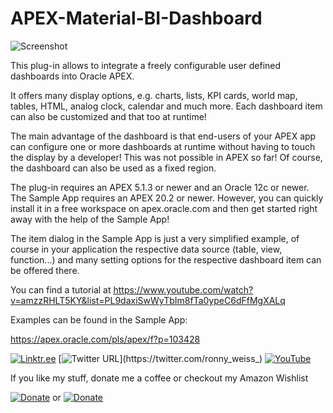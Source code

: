  # APEX-Material-BI-Dashboard

![Screenshot](https://raw.githubusercontent.com/RonnyWeiss/APEX-Material-BI-Dashboard/main/screenshot.gif)

This plug-in allows to integrate a freely configurable user defined dashboards into Oracle APEX.

It offers many display options, e.g. charts, lists, KPI cards, world map, tables, HTML, analog clock, calendar and much more. Each dashboard item can also be customized and that too at runtime!

The main advantage of the dashboard is that end-users of your APEX app can configure one or more dashboards at runtime without having to touch the display by a developer! This was not possible in APEX so far! Of course, the dashboard can also be used as a fixed region.

The plug-in requires an APEX 5.1.3 or newer and an Oracle 12c or newer. The Sample App requires an APEX 20.2 or newer. However, you can quickly install it in a free workspace on apex.oracle.com and then get started right away with the help of the Sample App!

The item dialog in the Sample App is just a very simplified example, of course in your application the respective data source (table, view, function...) and many setting options for the respective dashboard item can be offered there.

You can find a tutorial at https://www.youtube.com/watch?v=amzzRHLT5KY&list=PL9daxiSwWyTbIm8fTa0ypeC6dFfMgXALq

Examples can be found in the Sample App:

https://apex.oracle.com/pls/apex/f?p=103428

[![Linktr.ee](https://img.shields.io/badge/Linktr.ee-ronny.weiss-%2339e09b)](https://linktr.ee/ronny.weiss) [![Twitter URL](https://img.shields.io/twitter/url?style=social&url=https%3A%2F%2Ftwitter.com%2Fronny_weiss_)](https://twitter.com/ronny_weiss_) [![YouTube](https://img.shields.io/badge/-YouTube-%23ff0000)](https://www.youtube.com/channel/UCsqbWnOolAitsbIz517styA)

If you like my stuff, donate me a coffee or checkout my Amazon Wishlist

[![Donate](https://img.shields.io/badge/Donate-PayPal-green.svg)](https://www.paypal.me/RonnyW1) or [![Donate](https://img.shields.io/badge/Amazon-Wishlist-%23febd69)](https://www.amazon.de/hz/wishlist/ls/1VFULRV8XUPQ0?ref_=wl_share)